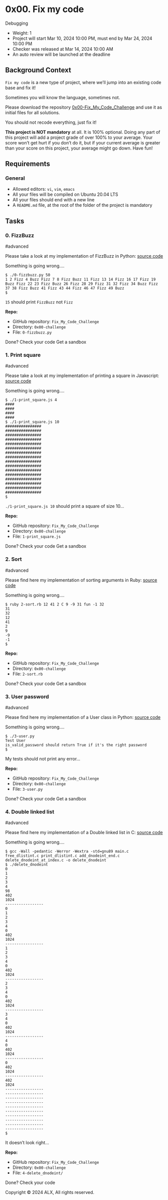# 0x00. Fix my code

Debugging

-   Weight:  1
-   Project will start  Mar 10, 2024 10:00 PM, must end by  Mar 24, 2024 10:00 PM
-   Checker  was  released at  Mar 14, 2024 10:00 AM
-   An auto review will be launched at the deadline

## Background Context

`Fix my code`  is a new type of project, where we’ll jump into an existing code base and fix it!

Sometimes you will know the language, sometimes not.

Please download the repository  [0x00-Fix_My_Code_Challenge](https://intranet.alxswe.com/rltoken/GLYjW57NUS-s-JEsfjuNFA "0x00-Fix_My_Code_Challenge")  and use it as initial files for all solutions.

You should not recode everything, just fix it!

**This project is NOT mandatory**  at all. It is 100% optional. Doing any part of this project will add a project grade of over 100% to your average. Your score won’t get hurt if you don’t do it, but if your current average is greater than your score on this project, your average might go down. Have fun!

## Requirements

### General

-   Allowed editors:  `vi`,  `vim`,  `emacs`
-   All your files will be compiled on Ubuntu 20.04 LTS
-   All your files should end with a new line
-   A  `README.md`  file, at the root of the folder of the project is mandatory

## Tasks

### 0. FizzBuzz

#advanced

Please take a look at my implementation of FizzBuzz in Python:  [source code](https://github.com/alx-tools/0x00-Fix_My_Code_Challenge/blob/master/0-fizzbuzz.py "source code")

Something is going wrong….

```
$ ./0-fizzbuzz.py 50
1 2 Fizz 4 Buzz Fizz 7 8 Fizz Buzz 11 Fizz 13 14 Fizz 16 17 Fizz 19 Buzz Fizz 22 23 Fizz Buzz 26 Fizz 28 29 Fizz 31 32 Fizz 34 Buzz Fizz 37 38 Fizz Buzz 41 Fizz 43 44 Fizz 46 47 Fizz 49 Buzz
$

```

`15`  should print  `FizzBuzz`  not  `Fizz`

**Repo:**

-   GitHub repository:  `Fix_My_Code_Challenge`
-   Directory:  `0x00-challenge`
-   File:  `0-fizzbuzz.py`

Done?  Check your code  Get a sandbox

### 1. Print square

#advanced

Please take a look at my implementation of printing a square in Javascript:  [source code](https://intranet.alxswe.com/rltoken/7K-aujpECVMnw2Q2evKTKw "source code")

Something is going wrong….

```
$ ./1-print_square.js 4
####
####
####
####
$ ./1-print_square.js 10
################
################
################
################
################
################
################
################
################
################
################
################
################
################
################
################
$

```

`./1-print_square.js 10`  should print a square of size 10…

**Repo:**

-   GitHub repository:  `Fix_My_Code_Challenge`
-   Directory:  `0x00-challenge`
-   File:  `1-print_square.js`

Done?  Check your code  Get a sandbox

### 2. Sort

#advanced

Please find here my implementation of sorting arguments in Ruby:  [source code](https://intranet.alxswe.com/rltoken/VWmJWDMM4TMm4hX19lkbVw "source code")

Something is going wrong….

```
$ ruby 2-sort.rb 12 41 2 C 9 -9 31 fun -1 32
31
32
12
41
2
9
-9
-1
$

```

**Repo:**

-   GitHub repository:  `Fix_My_Code_Challenge`
-   Directory:  `0x00-challenge`
-   File:  `2-sort.rb`

Done?  Check your code  Get a sandbox

### 3. User password

#advanced

Please find here my implementation of a User class in Python:  [source code](https://github.com/alx-tools/0x00-Fix_My_Code_Challenge/blob/master/3-user.py "source code")

Something is going wrong….

```
$ ./3-user.py 
Test User
is_valid_password should return True if it's the right password
$

```

My tests should not print any error…

**Repo:**

-   GitHub repository:  `Fix_My_Code_Challenge`
-   Directory:  `0x00-challenge`
-   File:  `3-user.py`

Done?  Check your code  Get a sandbox

### 4. Double linked list

#advanced

Please find here my implementation of a Double linked list in C:  [source code](https://intranet.alxswe.com/rltoken/x1hyDpdIwxbkpR_4E9PpOQ "source code")

Something is going wrong….

```
$ gcc -Wall -pedantic -Werror -Wextra -std=gnu89 main.c free_dlistint.c print_dlistint.c add_dnodeint_end.c delete_dnodeint_at_index.c -o delete_dnodeint
$ ./delete_dnodeint 
0
1
2
3
4
98
402
1024
-----------------
0
1
2
3
4
0
402
1024
-----------------
1
2
3
4
0
402
1024
-----------------
2
3
4
0
402
1024
-----------------
3
4
0
402
1024
-----------------
4
0
402
1024
-----------------
0
402
1024
-----------------
402
1024
-----------------
-----------------
-----------------
-----------------
-----------------
-----------------
-----------------
-----------------
-----------------
-----------------
$

```

It doesn’t look right…

**Repo:**

-   GitHub repository:  `Fix_My_Code_Challenge`
-   Directory:  `0x00-challenge`
-   File:  `4-delete_dnodeint/`

Done?  Check your code

Copyright © 2024 ALX, All rights reserved.
